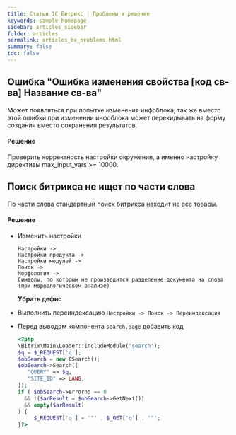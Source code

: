 ```yaml
---
title: Статьи 1С Битрикс | Проблемы и решение
keywords: sample homepage
sidebar: articles_sidebar
folder: articles
permalink: articles_bx_problems.html
summary: false
toc: false
---
```


## Ошибка "Ошибка изменения свойства [код св-ва] Название св-ва"

Может появляться при попытке изменения инфоблока, так же вместо этой ошибки при изменении инфоблока может перекидывать на форму создания вместо сохранения результатов.

#### Решение

Проверить корректность настройки окружения, а именно настройку директивы max_input_vars >= 10000.

## Поиск битрикса не ищет по части слова

По части слова стандартный поиск битрикса находит не все товары.

#### Решение

* Изменить настройки
  ```
  Настройки -> 
  Настройки продукта -> 
  Настройки модулей -> 
  Поиск -> 
  Морфология ->
  Символы, по которым не производится разделение документа на слова (при морфологическом анализе)
  ```
  **Убрать дефис**
  
* Выполнить переиндексацию ```Настройки -> Поиск -> Переиндексация```
* Перед выводом компонента ```search.page``` добавить код

  ```php
  <?php
  \Bitrix\Main\Loader::includeModule('search');
  $q = $_REQUEST['q'];
  $obSearch = new CSearch();
  $obSearch->Search([
     "QUERY" => $q,
     "SITE_ID" => LANG,
  ]);
  if ( $obSearch->errorno == 0 
    && !($arResult = $obSearch->GetNext())
    && empty($arResult)
  ) {
       $_REQUEST['q'] = '"' . $_GET['q'] . '"';
  }?>
  ```
